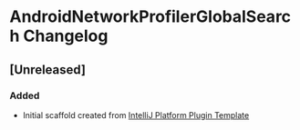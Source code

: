 <!-- Keep a Changelog guide -> https://keepachangelog.com -->

# AndroidNetworkProfilerGlobalSearch Changelog

## [Unreleased]
### Added
- Initial scaffold created from [IntelliJ Platform Plugin Template](https://github.com/JetBrains/intellij-platform-plugin-template)
